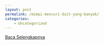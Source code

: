 ```yaml
---
layout: post
permalink: /mimpi-mencuri-duit-yang-banyak/
categories:
    - Uncategorized
---
```


[Baca Selengkapnya](/03)